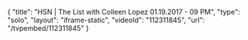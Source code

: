 {
    "title": "HSN | The List with Colleen Lopez 01.19.2017 - 09 PM",
    "type": "solo",
    "layout": "iframe-static",
    "videoId": "112311845",
    "url": "\/tvpembed\/112311845"
}